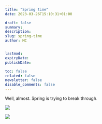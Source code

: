 ```yaml
---
title: "Spring time"
date: 2023-03-26T15:10:31+01:00

draft: false
summary:
description:
slug: spring-time
author: MC


lastmod:
expiryDate:
publishDate:

toc: false
related: false
newsletter: false
disable_comments: false
---
```

Well, almost. Spring is trying to break through.

![](/images/3912.jpeg)

![](/images/3914.jpeg)

